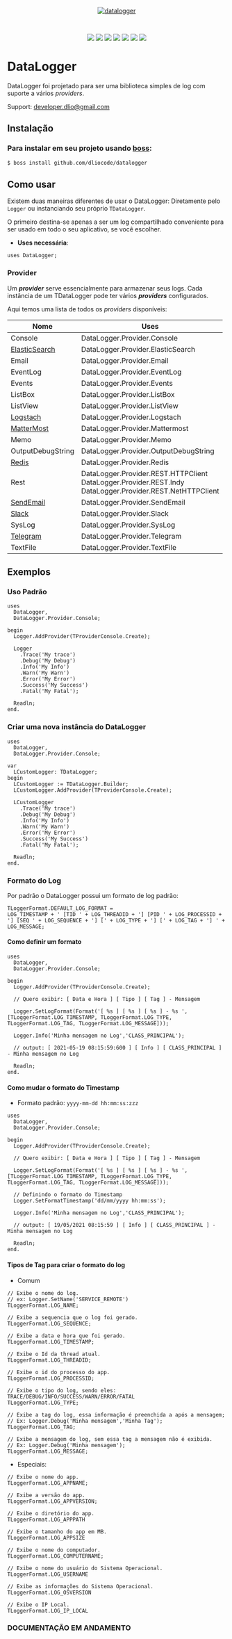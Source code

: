 <p align="center">
  <a href="https://user-images.githubusercontent.com/54585337/123354958-0f374800-d53b-11eb-8a2b-9c7041cfff47.png">
    <img alt="datalogger" src="https://user-images.githubusercontent.com/54585337/123354958-0f374800-d53b-11eb-8a2b-9c7041cfff47.png">
  </a>  
</p>
<br>
<p align="center">
  <img src="https://img.shields.io/github/v/release/dliocode/datalogger?style=flat-square">
  <img src="https://img.shields.io/github/stars/dliocode/datalogger?style=flat-square">
  <img src="https://img.shields.io/github/forks/dliocode/datalogger?style=flat-square">
  <img src="https://img.shields.io/github/contributors/dliocode/datalogger?color=orange&style=flat-square">
  <img src="https://tokei.rs/b1/github/dliocode/datalogger?color=red&category=lines">
  <img src="https://tokei.rs/b1/github/dliocode/datalogger?color=green&category=code">
  <img src="https://tokei.rs/b1/github/dliocode/datalogger?color=yellow&category=files">
</p>

# DataLogger

DataLogger foi projetado para ser uma biblioteca simples de log com suporte a vários _providers_.

Support: developer.dlio@gmail.com

## Instalação

### Para instalar em seu projeto usando [boss](https://github.com/HashLoad/boss):
```sh
$ boss install github.com/dliocode/datalogger
```

## Como usar

Existem duas maneiras diferentes de usar o DataLogger: 
Diretamente pelo ``` Logger ``` ou instanciando seu próprio ``` TDataLogger ```.

O primeiro destina-se apenas a ser um log compartilhado conveniente para ser usado em todo o seu aplicativo, se você escolher.

* **Uses necessária**: 
```
uses DataLogger;
``` 

### Provider

Um **_provider_** serve essencialmente para armazenar seus logs. 
Cada instância de um TDataLogger pode ter vários **_providers_** configurados.

Aqui temos uma lista de todos os _providers_ disponíveis:

|  Nome | Uses  |
| ------------ | ------------ |
| Console | DataLogger.Provider.Console |
| [ElasticSearch](https://www.elastic.co/pt/what-is/elasticsearch) | DataLogger.Provider.ElasticSearch |
| Email | DataLogger.Provider.Email |
| EventLog | DataLogger.Provider.EventLog |
| Events | DataLogger.Provider.Events |
| ListBox | DataLogger.Provider.ListBox |
| ListView | DataLogger.Provider.ListView |
| [Logstach](https://www.elastic.co/pt/logstash/) | DataLogger.Provider.Logstach |
| [MatterMost](https://mattermost.com/) | DataLogger.Provider.Mattermost |
| Memo | DataLogger.Provider.Memo |
| OutputDebugString | DataLogger.Provider.OutputDebugString |
| [Redis](https://redis.io/) | DataLogger.Provider.Redis |
| Rest | DataLogger.Provider.REST.HTTPClient<br />DataLogger.Provider.REST.Indy<br />DataLogger.Provider.REST.NetHTTPClient  |
| [SendEmail](https://github.com/dliocode/sendemail) | DataLogger.Provider.SendEmail |
| [Slack](https://slack.com/) | DataLogger.Provider.Slack |
| SysLog | DataLogger.Provider.SysLog |
| [Telegram](https://core.telegram.org/) | DataLogger.Provider.Telegram |
| TextFile | DataLogger.Provider.TextFile |

## Exemplos

### Uso Padrão

```delphi
uses
  DataLogger,
  DataLogger.Provider.Console;

begin
  Logger.AddProvider(TProviderConsole.Create);

  Logger
    .Trace('My trace')
    .Debug('My Debug')
    .Info('My Info')
    .Warn('My Warn')
    .Error('My Error')
    .Success('My Success')
    .Fatal('My Fatal');

  Readln;
end.
```
### Criar uma nova instância do DataLogger

```delphi
uses
  DataLogger,
  DataLogger.Provider.Console;

var
  LCustomLogger: TDataLogger;
begin
  LCustomLogger := TDataLogger.Builder;
  LCustomLogger.AddProvider(TProviderConsole.Create);

  LCustomLogger
    .Trace('My trace')
    .Debug('My Debug')
    .Info('My Info')
    .Warn('My Warn')
    .Error('My Error')
    .Success('My Success')
    .Fatal('My Fatal');

  Readln;
end.
```

### Formato do Log

Por padrão o DataLogger possui um formato de log padrão: 
```
TLoggerFormat.DEFAULT_LOG_FORMAT = 
LOG_TIMESTAMP + ' [TID ' + LOG_THREADID + '] [PID ' + LOG_PROCESSID + '] [SEQ ' + LOG_SEQUENCE + '] [' + LOG_TYPE + '] [' + LOG_TAG + '] ' + LOG_MESSAGE;
```

#### Como definir um formato

```delphi
uses
  DataLogger,
  DataLogger.Provider.Console;

begin
  Logger.AddProvider(TProviderConsole.Create);

  // Quero exibir: [ Data e Hora ] [ Tipo ] [ Tag ] - Mensagem

  Logger.SetLogFormat(Format('[ %s ] [ %s ] [ %s ] - %s ',[TLoggerFormat.LOG_TIMESTAMP, TLoggerFormat.LOG_TYPE, TLoggerFormat.LOG_TAG, TLoggerFormat.LOG_MESSAGE]));

  Logger.Info('Minha mensagem no Log','CLASS_PRINCIPAL');
  
  // output: [ 2021-05-19 08:15:59:600 ] [ Info ] [ CLASS_PRINCIPAL ] - Minha mensagem no Log

  Readln;
end.
```

#### Como mudar o formato do Timestamp
* Formato padrão: `yyyy-mm-dd hh:mm:ss:zzz`

```delphi
uses
  DataLogger,
  DataLogger.Provider.Console;

begin
  Logger.AddProvider(TProviderConsole.Create);

  // Quero exibir: [ Data e Hora ] [ Tipo ] [ Tag ] - Mensagem

  Logger.SetLogFormat(Format('[ %s ] [ %s ] [ %s ] - %s ',[TLoggerFormat.LOG_TIMESTAMP, TLoggerFormat.LOG_TYPE, TLoggerFormat.LOG_TAG, TLoggerFormat.LOG_MESSAGE]));

  // Definindo o formato do Timestamp
  Logger.SetFormatTimestamp('dd/mm/yyyy hh:mm:ss');

  Logger.Info('Minha mensagem no Log','CLASS_PRINCIPAL');

  // output: [ 19/05/2021 08:15:59 ] [ Info ] [ CLASS_PRINCIPAL ] - Minha mensagem no Log

  Readln;
end.
```

#### Tipos de Tag para criar o formato do log
* Comum 

```
// Exibe o nome do log.
// ex: Logger.SetName('SERVICE_REMOTE')
TLoggerFormat.LOG_NAME;

// Exibe a sequencia que o log foi gerado.
TLoggerFormat.LOG_SEQUENCE;

// Exibe a data e hora que foi gerado.
TLoggerFormat.LOG_TIMESTAMP;

// Exibe o Id da thread atual.
TLoggerFormat.LOG_THREADID;

// Exibe o id do processo do app.
TLoggerFormat.LOG_PROCESSID;

// Exibe o tipo do log, sendo eles: TRACE/DEBUG/INFO/SUCCESS/WARN/ERROR/FATAL
TLoggerFormat.LOG_TYPE;

// Exibe a tag do log, essa informação é preenchida a após a mensagem;
// Ex: Logger.Debug('Minha mensagem','Minha Tag');
TLoggerFormat.LOG_TAG;

// Exibe a mensagem do log, sem essa tag a mensagem não é exibida.
// Ex: Logger.Debug('Minha mensagem');
TLoggerFormat.LOG_MESSAGE;
```

* Especiais:

```
// Exibe o nome do app.
TLoggerFormat.LOG_APPNAME;

// Exibe a versão do app.
TLoggerFormat.LOG_APPVERSION;

// Exibe o diretório do app.
TLoggerFormat.LOG_APPPATH

// Exibe o tamanho do app em MB.
TLoggerFormat.LOG_APPSIZE

// Exibe o nome do computador.
TLoggerFormat.LOG_COMPUTERNAME;

// Exibe o nome do usuário do Sistema Operacional.
TLoggerFormat.LOG_USERNAME

// Exibe as informações do Sistema Operacional.
TLoggerFormat.LOG_OSVERSION

// Exibe o IP Local.
TLoggerFormat.LOG_IP_LOCAL

```

### **DOCUMENTAÇÃO EM ANDAMENTO**
